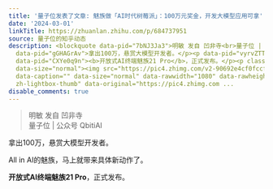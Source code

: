 ```yaml
---
title: '量子位发表了文章: 魅族做「AI时代树莓派」：100万元奖金，开发大模型应用可拿'
date: '2024-03-01'
linkTitle: https://zhuanlan.zhihu.com/p/684737951
source: 量子位的知乎动态
description: <blockquote data-pid="7bNJ3Ja3">明敏 发自 凹非寺<br>量子位 | 公众号 QbitiAI</blockquote><p
  data-pid="gGHAGrAv">拿出100万，悬赏大模型开发者。</p><p data-pid="vyrvZTTM">All in AI的魅族，马上就带来具体新动作了。</p><p
  data-pid="CXYe0q9n"><b>开放式AI终端魅族21 Pro</b>，正式发布。</p><p class="ztext-empty-paragraph"><br></p><figure
  data-size="normal"><img src="https://pic4.zhimg.com/v2-90692e4cf0fccf10096ddae2416cbf67_1440w.jpg"
  data-caption="" data-size="normal" data-rawwidth="1080" data-rawheight="360" class="origin_image
  zh-lightbox-thumb" data-original="https://pic4.zhimg.com ...
disable_comments: true
---
```

<blockquote data-pid="7bNJ3Ja3">明敏 发自 凹非寺<br>量子位 | 公众号 QbitiAI</blockquote><p data-pid="gGHAGrAv">拿出100万，悬赏大模型开发者。</p><p data-pid="vyrvZTTM">All in AI的魅族，马上就带来具体新动作了。</p><p data-pid="CXYe0q9n"><b>开放式AI终端魅族21 Pro</b>，正式发布。</p><p class="ztext-empty-paragraph"><br></p><figure data-size="normal"><img src="https://pic4.zhimg.com/v2-90692e4cf0fccf10096ddae2416cbf67_1440w.jpg" data-caption="" data-size="normal" data-rawwidth="1080" data-rawheight="360" class="origin_image zh-lightbox-thumb" data-original="https://pic4.zhimg.com ...